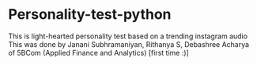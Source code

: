 # Personality-test-python
This is light-hearted personality test based on a trending instagram audio
This was done by Janani Subhramaniyan, Rithanya S, Debashree Acharya of 5BCom (Applied Finance and Analytics)
[first time :)]
